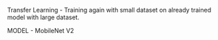 Transfer Learning - Training again with small dataset on already trained model with large dataset.

MODEL - MobileNet V2
